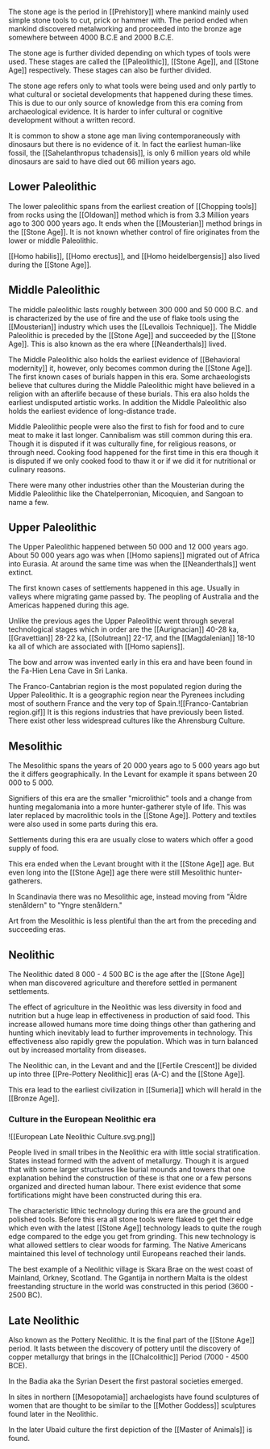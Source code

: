 The stone age is the period in [[Prehistory]] where mankind mainly used simple stone tools to cut, prick or hammer with. The period ended when mankind discovered metalworking and proceeded into the bronze age somewhere between 4000 B.C.E and 2000 B.C.E.  
  
The stone age is further divided depending on which types of tools were used. These stages are called the [[Paleolithic]], [[Stone Age]], and [[Stone Age]] respectively. These stages can also be further divided.

The stone age refers only to what tools were being used and only partly to what cultural or societal developments that happened during these times. This is due to our only source of knowledge from this era coming from archaeological evidence. It is harder to infer cultural or cognitive development without a written record.

It is common to show a stone age man living contemporaneously with dinosaurs but there is no evidence of it. In fact the earliest human-like fossil, the [[Sahelanthropus tchadensis]], is only 6 million years old while dinosaurs are said to have died out 66 million years ago.

## Lower Paleolithic

The lower paleolithic spans from the earliest creation of [[Chopping tools]] from rocks using the [[Oldowan]] method which is from 3.3 Million years ago to 300 000 years ago. It ends when the [[Mousterian]] method brings in the [[Stone Age]]. It is not known whether control of fire originates from the lower or middle Paleolithic.

[[Homo habilis]], [[Homo erectus]], and [[Homo heidelbergensis]] also lived during the [[Stone Age]].

## Middle Paleolithic

The middle paleolithic lasts roughly between 300 000 and 50 000 B.C. and is characterized by the use of fire and the use of flake tools using the [[Mousterian]] industry which uses the [[Levallois Technique]]. The Middle Paleolithic is preceded by the [[Stone Age]] and succeeded by the [[Stone Age]]. This is also known as the era where [[Neanderthals]] lived.

The Middle Paleolithic also holds the earliest evidence of [[Behavioral modernity]] it, however, only becomes common during the [[Stone Age]]. The first known cases of burials happen in this era. Some archaeologists believe that cultures during the Middle Paleolithic might have believed in a religion with an afterlife because of these burials. This era also holds the earliest undisputed artistic works. In addition the Middle Paleolithic also holds the earliest evidence of long-distance trade.

Middle Paleolithic people were also the first to fish for food and to cure meat to make it last longer. Cannibalism was still common during this era. Though it is disputed if it was culturally fine, for religious reasons, or through need. Cooking food happened for the first time in this era though it is disputed if we only cooked food to thaw it or if we did it for nutritional or culinary reasons.

There were many other industries other than the Mousterian during the Middle Paleolithic like the Chatelperronian, Micoquien, and Sangoan to name a few.

## Upper Paleolithic

The Upper Paleolithic happened between 50 000 and 12 000 years ago. About 50 000 years ago was when [[Homo sapiens]] migrated out of Africa into Eurasia. At around the same time was when the [[Neanderthals]] went extinct.

The first known cases of settlements happened in this age. Usually in valleys where migrating game passed by. The peopling of Australia and the Americas happened during this age.

Unlike the previous ages the Upper Paleolithic went through several technological stages which in order are the [[Aurignacian]] 40-28 ka, [[Gravettian]] 28-22 ka, [[Solutrean]] 22-17, and the [[Magdalenian]] 18-10 ka all of which are associated with [[Homo sapiens]].

The bow and arrow was invented early in this era and have been found in the Fa-Hien Lena Cave in Sri Lanka.

The Franco-Cantabrian region is the most populated region during the Upper Paleolithic. It is a geographic region near the Pyrenees including most of southern France and the very top of Spain.![[Franco-Cantabrian region.gif]]
It is this regions industries that have previously been listed. There exist other less widespread cultures like the Ahrensburg Culture.

## Mesolithic

The Mesolithic spans the years of 20 000 years ago to 5 000 years ago but the it differs geographically. In the Levant for example it spans between 20 000 to 5 000.

Signifiers of this era are the smaller "microlithic" tools and a change from hunting megalomania into a more hunter-gatherer style of life. This was later replaced by macrolithic tools in the [[Stone Age]]. Pottery and textiles were also used in some parts during this era.

Settlements during this era are usually close to waters which offer a good supply of food.

This era ended when the Levant brought with it the [[Stone Age]] age. But even long into the [[Stone Age]] age there were still Mesolithic hunter-gatherers.

In Scandinavia there was no Mesolithic age, instead moving from "Äldre stenåldern" to "Yngre stenåldern."

Art from the Mesolithic is less plentiful than the art from the preceding and succeeding eras.
## Neolithic

The Neolithic dated 8 000 - 4 500 BC is the age after the [[Stone Age]] when man discovered agriculture and therefore settled in permanent settlements.

The effect of agriculture in the Neolithic was less diversity in food and nutrition but a huge leap in effectiveness in production of said food. This increase allowed humans more time doing things other than gathering and hunting which inevitably lead to further improvements in technology. This effectiveness also rapidly grew the population. Which was in turn balanced out by increased mortality from diseases.

The Neolithic can, in the Levant and and the [[Fertile Crescent]] be divided up into three [[Pre-Pottery Neolithic]] eras (A-C) and the [[Stone Age]].

This era lead to the earliest civilization in [[Sumeria]] which will herald in the [[Bronze Age]].

### Culture in the European Neolithic era
![[European Late Neolithic Culture.svg.png]]

People lived in small tribes in the Neolithic era with little social stratification. States instead formed with the advent of metallurgy. Though it is argued that with some larger structures like burial mounds and towers that one explanation behind the construction of these is that one or a few persons organized and directed human labour. There exist evidence that some fortifications might have been constructed during this era.

The characteristic lithic technology during this era are the ground and polished tools. Before this era all stone tools were flaked to get their edge which even with the latest [[Stone Age]] technology leads to quite the rough edge compared to the edge you get from grinding. This new technology is what allowed settlers to clear woods for farming. The Native Americans maintained this level of technology until Europeans reached their lands.

The best example of a Neolithic village is Skara Brae on the west coast of Mainland, Orkney, Scotland. The Ggantija in northern Malta is the oldest freestanding structure in the world was constructed in this period (3600 - 2500 BC).

## Late Neolithic

Also known as the Pottery Neolithic. It is the final part of the [[Stone Age]] period. It lasts between the discovery of pottery until the discovery of copper metallurgy that brings in the [[Chalcolithic]] Period (7000 - 4500 BCE).

In the Badia aka the Syrian Desert the first pastoral societies emerged.

In sites in northern [[Mesopotamia]] archaelogists have found sculptures of women that are thought to be similar to the [[Mother Goddess]] sculptures found later in the Neolithic.

In the later Ubaid culture the first depiction of the [[Master of Animals]] is found.
